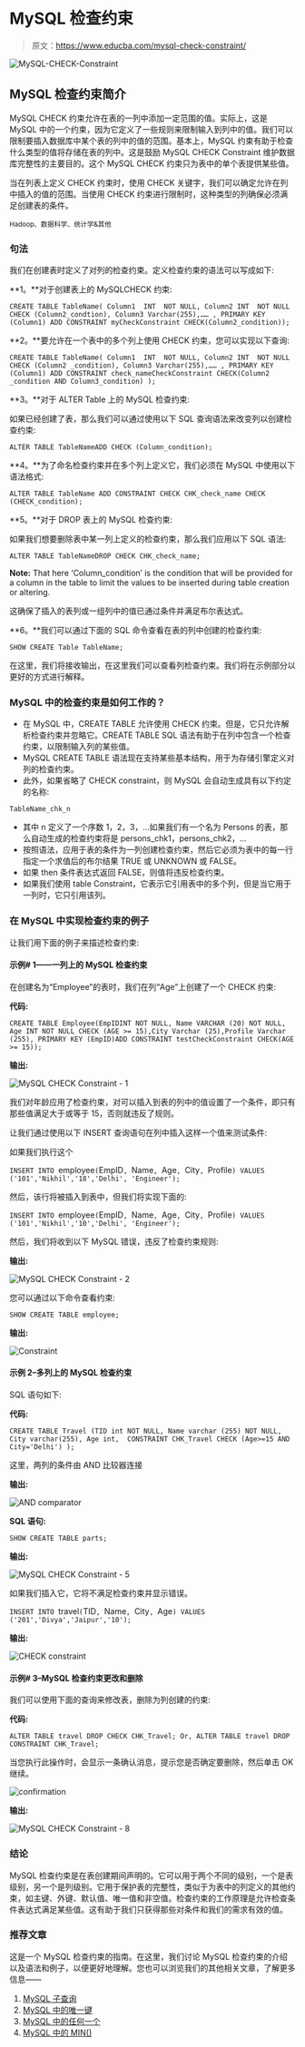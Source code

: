 # MySQL 检查约束

> 原文：<https://www.educba.com/mysql-check-constraint/>

![MySQL-CHECK-Constraint](img/e4c325937cf935145ebd7f35d368bc9b.png)



## MySQL 检查约束简介

MySQL CHECK 约束允许在表的一列中添加一定范围的值。实际上，这是 MySQL 中的一个约束，因为它定义了一些规则来限制输入到列中的值。我们可以限制要插入数据库中某个表的列中的值的范围。基本上，MySQL 约束有助于检查什么类型的值将存储在表的列中。这是鼓励 MySQL CHECK Constraint 维护数据库完整性的主要目的。这个 MySQL CHECK 约束只为表中的单个表提供某些值。

当在列表上定义 CHECK 约束时，使用 CHECK 关键字，我们可以确定允许在列中插入的值的范围。当使用 CHECK 约束进行限制时，这种类型的列确保必须满足创建表的条件。

<small>Hadoop、数据科学、统计学&其他</small>

### 句法

我们在创建表时定义了对列的检查约束。定义检查约束的语法可以写成如下:

**1。**对于创建表上的 MySQLCHECK 约束:

`CREATE TABLE TableName( Column1  INT  NOT NULL, Column2 INT  NOT NULL CHECK (Column2_condtion), Column3 Varchar(255),…… ,
PRIMARY KEY (Column1)
ADD CONSTRAINT myCheckConstraint CHECK(Column2_condition));`

**2。**要允许在一个表中的多个列上使用 CHECK 约束，您可以实现以下查询:

`CREATE TABLE TableName( Column1  INT  NOT NULL, Column2 INT  NOT NULL CHECK (Column2 _condition), Column3 Varchar(255),…… ,
PRIMARY KEY (Column1)
ADD CONSTRAINT check_nameCheckConstraint CHECK(Column2 _condition AND Column3_condition) );`

**3。**对于 ALTER Table 上的 MySQL 检查约束:

如果已经创建了表，那么我们可以通过使用以下 SQL 查询语法来改变列以创建检查约束:

`ALTER TABLE TableNameADD CHECK (Column_condition);`

**4。**为了命名检查约束并在多个列上定义它，我们必须在 MySQL 中使用以下语法格式:

`ALTER TABLE TableName ADD CONSTRAINT CHECK CHK_check_name CHECK (CHECK_condition);`

**5。**对于 DROP 表上的 MySQL 检查约束:

如果我们想要删除表中某一列上定义的检查约束，那么我们应用以下 SQL 语法:

`ALTER TABLE TableNameDROP CHECK CHK_check_name;`

**Note:** That here ‘Column_condition’ is the condition that will be provided for a column in the table to limit the values to be inserted during table creation or altering.

这确保了插入的表列或一组列中的值已通过条件并满足布尔表达式。

**6。**我们可以通过下面的 SQL 命令查看在表的列中创建的检查约束:

`SHOW CREATE Table TableName;`

在这里，我们将接收输出，在这里我们可以查看列检查约束。我们将在示例部分以更好的方式进行解释。

### MySQL 中的检查约束是如何工作的？

*   在 MySQL 中，CREATE TABLE 允许使用 CHECK 约束。但是，它只允许解析检查约束并忽略它。CREATE TABLE SQL 语法有助于在列中包含一个检查约束，以限制输入列的某些值。
*   MySQL CREATE TABLE 语法现在支持某些基本结构，用于为存储引擎定义对列的检查约束。
*   此外，如果省略了 CHECK constraint，则 MySQL 会自动生成具有以下约定的名称:

`TableName_chk_n`

*   其中 n 定义了一个序数 1，2，3，…如果我们有一个名为 Persons 的表，那么自动生成的检查约束将是 persons_chk1，persons_chk2，…
*   按照语法，应用于表的条件为一列创建检查约束，然后它必须为表中的每一行指定一个求值后的布尔结果 TRUE 或 UNKNOWN 或 FALSE。
*   如果 then 条件表达式返回 FALSE，则值将违反检查约束。
*   如果我们使用 table Constraint，它表示它引用表中的多个列，但是当它用于一列时，它只引用该列。

### 在 MySQL 中实现检查约束的例子

让我们用下面的例子来描述检查约束:

#### 示例# 1——一列上的 MySQL 检查约束

在创建名为“Employee”的表时，我们在列“Age”上创建了一个 CHECK 约束:

**代码:**

`CREATE TABLE Employee(EmpIDINT NOT NULL, Name VARCHAR (20) NOT NULL,
Age INT NOT NULL CHECK (AGE >= 15),City Varchar (25),Profile Varchar (255),
PRIMARY KEY (EmpID)ADD CONSTRAINT testCheckConstraint CHECK(AGE >= 15));`

**输出:**

![MySQL CHECK Constraint - 1](img/cd8e5391d97ec2d135651a662ca0eb1e.png)



我们对年龄应用了检查约束，对可以插入到表的列中的值设置了一个条件，即只有那些值满足大于或等于 15，否则就违反了规则。

让我们通过使用以下 INSERT 查询语句在列中插入这样一个值来测试条件:

如果我们执行这个

`INSERT INTO `employee`(`EmpID`, `Name`, `Age`, `City`, `Profile`) VALUES
('101','Nikhil','18','Delhi', 'Engineer');`

然后，该行将被插入到表中，但我们将实现下面的:

`INSERT INTO `employee`(`EmpID`, `Name`, `Age`, `City`, `Profile`) VALUES
('101','Nikhil','10','Delhi', 'Engineer');`

然后，我们将收到以下 MySQL 错误，违反了检查约束规则:

**输出:**

![MySQL CHECK Constraint - 2](img/acefdefe3e60fdadd0d3d75378dbfe90.png)



您可以通过以下命令查看约束:

`SHOW CREATE TABLE employee;`

**输出:**

![Constraint](img/3117eaf43d50e6a922f62d6731e2fd16.png)



#### 示例 2–多列上的 MySQL 检查约束

SQL 语句如下:

**代码:**

`CREATE TABLE Travel (TID int NOT NULL, Name varchar (255) NOT NULL, City
varchar(255), Age int,  CONSTRAINT CHK_Travel CHECK (Age>=15 AND
City='Delhi') );`

这里，两列的条件由 AND 比较器连接

**输出:**

![AND comparator](img/bd11ba67c9c39e6aca22ec3ed0250ceb.png)



**SQL 语句:**

`SHOW CREATE TABLE parts;`

**输出:**

![MySQL CHECK Constraint - 5](img/cbfcd6d3dc1d53cee0d274a4c66e0291.png)



如果我们插入它，它将不满足检查约束并显示错误。

`INSERT INTO `travel`(`TID`, `Name`, `City`, `Age`)
VALUES ('201','Divya','Jaipur','10');`

**输出:**

![CHECK constraint](img/508b1ec4871f18243a5912a2ddcce726.png)



#### 示例# 3–MySQL 检查约束更改和删除

我们可以使用下面的查询来修改表，删除为列创建的约束:

**代码:**

`ALTER TABLE travel DROP CHECK CHK_Travel;
Or,
ALTER TABLE travel DROP CONSTRAINT CHK_Travel;`

当您执行此操作时，会显示一条确认消息，提示您是否确定要删除，然后单击 OK 继续。

![confirmation](img/cbb9ef8baf1045680f44d300d8690f96.png)



**输出:**

![MySQL CHECK Constraint - 8](img/56bae7dc259aedbd17edc9e904787cc2.png)



### 结论

MySQL 检查约束是在表创建期间声明的。它可以用于两个不同的级别，一个是表级别，另一个是列级别。它用于保护表的完整性，类似于为表中的列定义的其他约束，如主键、外键、默认值、唯一值和非空值。检查约束的工作原理是允许检查条件表达式满足某些值。这有助于我们只获得那些对条件和我们的需求有效的值。

### 推荐文章

这是一个 MySQL 检查约束的指南。在这里，我们讨论 MySQL 检查约束的介绍以及语法和例子，以便更好地理解。您也可以浏览我们的其他相关文章，了解更多信息——

1.  [MySQL 子查询](https://www.educba.com/mysql-subquery/)
2.  [MySQL 中的唯一键](https://www.educba.com/unique-key-in-mysql/)
3.  [MySQL 中的任何一个](https://www.educba.com/any-in-mysql/)
4.  [MySQL 中的 MIN()](https://www.educba.com/min-in-mysql/)





